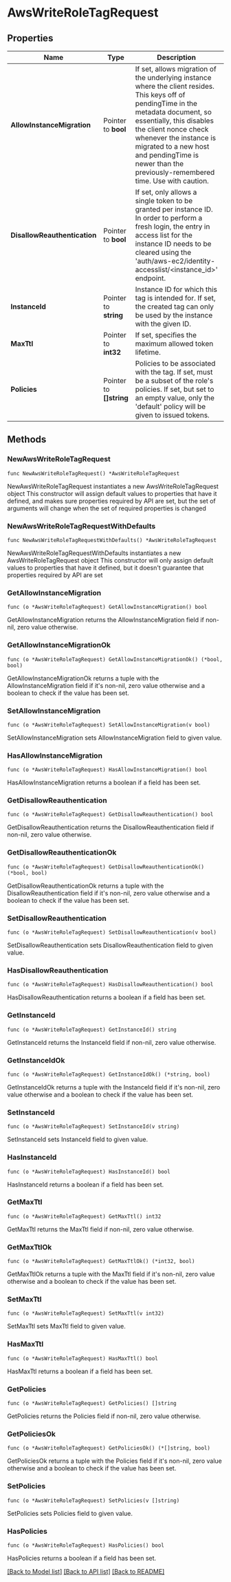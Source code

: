 # AwsWriteRoleTagRequest


## Properties

Name | Type | Description | Notes
------------ | ------------- | ------------- | -------------
**AllowInstanceMigration** | Pointer to **bool** | If set, allows migration of the underlying instance where the client resides. This keys off of pendingTime in the metadata document, so essentially, this disables the client nonce check whenever the instance is migrated to a new host and pendingTime is newer than the previously-remembered time. Use with caution. | [optional] [default to false]
**DisallowReauthentication** | Pointer to **bool** | If set, only allows a single token to be granted per instance ID. In order to perform a fresh login, the entry in access list for the instance ID needs to be cleared using the &#x27;auth/aws-ec2/identity-accesslist/&lt;instance_id&gt;&#x27; endpoint. | [optional] [default to false]
**InstanceId** | Pointer to **string** | Instance ID for which this tag is intended for. If set, the created tag can only be used by the instance with the given ID. | [optional] 
**MaxTtl** | Pointer to **int32** | If set, specifies the maximum allowed token lifetime. | [optional] [default to 0]
**Policies** | Pointer to **[]string** | Policies to be associated with the tag. If set, must be a subset of the role&#x27;s policies. If set, but set to an empty value, only the &#x27;default&#x27; policy will be given to issued tokens. | [optional] 



## Methods


### NewAwsWriteRoleTagRequest

`func NewAwsWriteRoleTagRequest() *AwsWriteRoleTagRequest`

NewAwsWriteRoleTagRequest instantiates a new AwsWriteRoleTagRequest object
This constructor will assign default values to properties that have it defined,
and makes sure properties required by API are set, but the set of arguments
will change when the set of required properties is changed

### NewAwsWriteRoleTagRequestWithDefaults

`func NewAwsWriteRoleTagRequestWithDefaults() *AwsWriteRoleTagRequest`

NewAwsWriteRoleTagRequestWithDefaults instantiates a new AwsWriteRoleTagRequest object
This constructor will only assign default values to properties that have it defined,
but it doesn't guarantee that properties required by API are set


### GetAllowInstanceMigration

`func (o *AwsWriteRoleTagRequest) GetAllowInstanceMigration() bool`

GetAllowInstanceMigration returns the AllowInstanceMigration field if non-nil, zero value otherwise.

### GetAllowInstanceMigrationOk

`func (o *AwsWriteRoleTagRequest) GetAllowInstanceMigrationOk() (*bool, bool)`

GetAllowInstanceMigrationOk returns a tuple with the AllowInstanceMigration field if it's non-nil, zero value otherwise
and a boolean to check if the value has been set.

### SetAllowInstanceMigration

`func (o *AwsWriteRoleTagRequest) SetAllowInstanceMigration(v bool)`

SetAllowInstanceMigration sets AllowInstanceMigration field to given value.


### HasAllowInstanceMigration

`func (o *AwsWriteRoleTagRequest) HasAllowInstanceMigration() bool`

HasAllowInstanceMigration returns a boolean if a field has been set.




### GetDisallowReauthentication

`func (o *AwsWriteRoleTagRequest) GetDisallowReauthentication() bool`

GetDisallowReauthentication returns the DisallowReauthentication field if non-nil, zero value otherwise.

### GetDisallowReauthenticationOk

`func (o *AwsWriteRoleTagRequest) GetDisallowReauthenticationOk() (*bool, bool)`

GetDisallowReauthenticationOk returns a tuple with the DisallowReauthentication field if it's non-nil, zero value otherwise
and a boolean to check if the value has been set.

### SetDisallowReauthentication

`func (o *AwsWriteRoleTagRequest) SetDisallowReauthentication(v bool)`

SetDisallowReauthentication sets DisallowReauthentication field to given value.


### HasDisallowReauthentication

`func (o *AwsWriteRoleTagRequest) HasDisallowReauthentication() bool`

HasDisallowReauthentication returns a boolean if a field has been set.




### GetInstanceId

`func (o *AwsWriteRoleTagRequest) GetInstanceId() string`

GetInstanceId returns the InstanceId field if non-nil, zero value otherwise.

### GetInstanceIdOk

`func (o *AwsWriteRoleTagRequest) GetInstanceIdOk() (*string, bool)`

GetInstanceIdOk returns a tuple with the InstanceId field if it's non-nil, zero value otherwise
and a boolean to check if the value has been set.

### SetInstanceId

`func (o *AwsWriteRoleTagRequest) SetInstanceId(v string)`

SetInstanceId sets InstanceId field to given value.


### HasInstanceId

`func (o *AwsWriteRoleTagRequest) HasInstanceId() bool`

HasInstanceId returns a boolean if a field has been set.




### GetMaxTtl

`func (o *AwsWriteRoleTagRequest) GetMaxTtl() int32`

GetMaxTtl returns the MaxTtl field if non-nil, zero value otherwise.

### GetMaxTtlOk

`func (o *AwsWriteRoleTagRequest) GetMaxTtlOk() (*int32, bool)`

GetMaxTtlOk returns a tuple with the MaxTtl field if it's non-nil, zero value otherwise
and a boolean to check if the value has been set.

### SetMaxTtl

`func (o *AwsWriteRoleTagRequest) SetMaxTtl(v int32)`

SetMaxTtl sets MaxTtl field to given value.


### HasMaxTtl

`func (o *AwsWriteRoleTagRequest) HasMaxTtl() bool`

HasMaxTtl returns a boolean if a field has been set.




### GetPolicies

`func (o *AwsWriteRoleTagRequest) GetPolicies() []string`

GetPolicies returns the Policies field if non-nil, zero value otherwise.

### GetPoliciesOk

`func (o *AwsWriteRoleTagRequest) GetPoliciesOk() (*[]string, bool)`

GetPoliciesOk returns a tuple with the Policies field if it's non-nil, zero value otherwise
and a boolean to check if the value has been set.

### SetPolicies

`func (o *AwsWriteRoleTagRequest) SetPolicies(v []string)`

SetPolicies sets Policies field to given value.


### HasPolicies

`func (o *AwsWriteRoleTagRequest) HasPolicies() bool`

HasPolicies returns a boolean if a field has been set.









[[Back to Model list]](../README.md#documentation-for-models) [[Back to API list]](../README.md#documentation-for-api-endpoints) [[Back to README]](../README.md)


